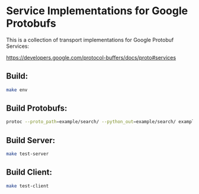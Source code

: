 Service Implementations for Google Protobufs
=============================================

This is a collection of transport implementations for Google Protobuf Services:

https://developers.google.com/protocol-buffers/docs/proto#services

Build:
-------------------

```sh
make env
```



Build Protobufs:
-------------------

```sh
protoc --proto_path=example/search/ --python_out=example/search/ example/search/SearchService.proto
```

Build Server:
-------------------

```sh
make test-server
```

Build Client:
-------------------

```sh
make test-client
```
